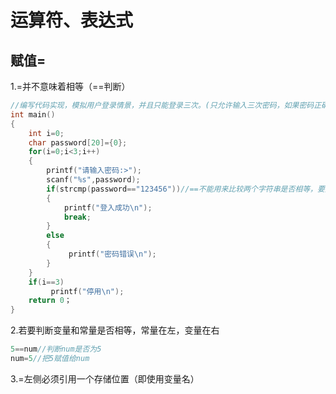 # 运算符、表达式

## 赋值=

1.=并不意味着相等（==判断）

```c
//编写代码实现，模拟用户登录情景，并且只能登录三次。(只允许输入三次密码，如果密码正确则提示登录成，如果三次均输入错误，则退出程序
int main()
{
    int i=0;
    char password[20]={0};
    for(i=0;i<3;i++)
    {
        printf("请输入密码:>");
        scanf("%s",password);
        if(strcmp(password=="123456"))//==不能用来比较两个字符串是否相等，要用一个库函数-strcmp
        {
            printf("登入成功\n");
            break;
        }
        else
        {
             printf("密码错误\n");
        }
    }
    if(i==3)
         printf("停用\n");
    return 0；
}
```

2.若要判断变量和常量是否相等，常量在左，变量在右 

```c
5==num//判断num是否为5
num=5//把5赋值给num
```

3.=左侧必须引用一个存储位置（即使用变量名）
